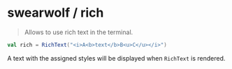 # swearwolf / rich

> Allows to use rich text in the terminal.

```scala
val rich = RichText("<i>A<b>text</b>B<u>C</u></i>")
```

A text with the assigned styles will be displayed when `RichText` is rendered.
